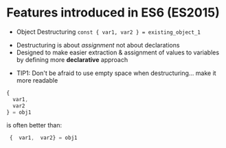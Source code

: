 # Features introduced in ES6 (ES2015)
* Object Destructuring `const { var1, var2 } = existing_object_1`
 - Destructuring is about *assignment* not about declarations
 - Designed to make easier extraction & assignment of values to variables by defining more **declarative** approach
* TIP1: Don't be afraid to use empty space when destructuring… make it more readable
```javascript
{
  var1,
  var2
} = obj1
```
is often better than:
```javascript
 {  var1,  var2} = obj1
```
